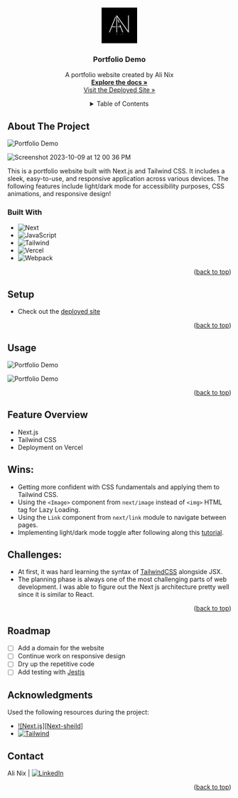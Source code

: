 <a name="readme-top"></a>

<!-- PROJECT LOGO -->
<br />
<div align="center">
  <a href="https://github.com/alinix1/portfolio-demo">
    <img src="./src/assets/logo.png" alt="Logo" width="80" height="80">
  </a>

  <!-- HEADER -->
<h3 align="center">Portfolio Demo</h3>
  <p align="center">
    A portfolio website created by Ali Nix
    <br />
    <a href="https://github.com/alinix1/portfolio-demo"><strong>Explore the docs »</strong></a>
    <br />
    <a href="https://portfolio-demo-project.vercel.app/">Visit the Deployed Site »</strong></a>
  </p>

<!-- TABLE OF CONTENTS -->
<details>
  <summary>Table of Contents</summary>
  <ol>
    <li>
      <a href="#about-the-project">About The Project</a>
      <ul>
        <li><a href="#built-with">Built With</a></li>
      </ul>
    </li>
    <li><a href="#setup">Setup</a></li>
    <li><a href="#usage">Installation</a></li>
    <li><a href="#usage">Usage</a></li>
    <li><a href="#notes">Notes</a></li>
    <li><a href="#roadmap">Roadmap</a></li>
    <li><a href="#roadmap">Acknowledgments</a></li>
    <li><a href="#contact">Contact</a></li>
  </ol>
</details>
</div>

<!-- ABOUT THE PROJECT -->

## About The Project

![Portfolio Demo](https://user-images.githubusercontent.com/28677929/273724849-80b79947-c3ab-4dde-af3f-ad8ca85d24df.png)

<img width="1214" alt="Screenshot 2023-10-09 at 12 00 36 PM" src="https://user-images.githubusercontent.com/28677929/273741363-f144b0f5-92e0-471b-8d86-90b60bee3df5.png">

This is a portfolio website built with Next.js and Tailwind CSS. It includes a sleek, easy-to-use, and responsive application across various devices. The following features include light/dark mode for accessibility purposes, CSS animations, and responsive design!

### Built With

- ![Next][Next-shield]
- ![JavaScript][JavaScript-shield]
- ![Tailwind][Tailwind-shield]
- ![Vercel][Vercel-shield]
- ![Webpack][Webpack-shield]

<p align="right">(<a href="#readme-top">back to top</a>)</p>

<!-- SETUP -->

## Setup

- Check out the [deployed site](https://portfolio-demo-project.vercel.app/)

<p align="right">(<a href="#readme-top">back to top</a>)</p>

<!-- USAGE -->

## Usage

![Portfolio Demo](https://user-images.githubusercontent.com/28677929/273738051-f0ca2e95-6e78-4fba-a20d-bcb0714f9a45.gif)

![Portfolio Demo](https://user-images.githubusercontent.com/28677929/273738649-31a9a787-6525-447b-b554-70faec7ccaaa.gif)

<p align="right">(<a href="#readme-top">back to top</a>)</p>

## Feature Overview

- Next.js
- Tailwind CSS
- Deployment on Vercel

## Wins:

- Getting more confident with CSS fundamentals and applying them to Tailwind CSS.
- Using the `<Image>` component from `next/image` instead of `<img>` HTML tag for Lazy Loading.
- Using the `Link` component from `next/link` module to navigate between pages.
- Implementing light/dark mode toggle after following along this [tutorial].

## Challenges:

- At first, it was hard learning the syntax of [TailwindCSS] alongside JSX.
- The planning phase is always one of the most challenging parts of web development. I was able to figure out the Next js architecture pretty well since it is similar to React.

<p align="right">(<a href="#readme-top">back to top</a>)</p>

<!-- ROADMAP -->

## Roadmap

- [ ] Add a domain for the website
- [ ] Continue work on responsive design
- [ ] Dry up the repetitive code
- [ ] Add testing with [Jestjs]

<!-- ACKNOWLEDGMENTS -->

## Acknowledgments

Used the following resources during the project:

- [![Next.js][Next-sheild]][Nextjs]
- [![Tailwind][Tailwind-shield]][TailwindCSS]

<!-- CONTACT -->

## Contact

Ali Nix | [![LinkedIn][linkedin-shield]][linkedin-url1]

<p align="right">(<a href="#readme-top">back to top</a>)</p>

<!-- MARKDOWN LINKS & IMAGES -->

[JavaScript-shield]: https://img.shields.io/badge/JavaScript-F7DF1E?style=for-the-badge&logo=javascript&logoColor=black
[Tailwind-shield]: https://img.shields.io/badge/Tailwind_CSS-38B2AC?style=for-the-badge&logo=tailwind-css&logoColor=white
[Webpack-shield]: https://img.shields.io/badge/webpack-%238DD6F9.svg?style=for-the-badge&logo=webpack&logoColor=black
[Next-shield]: https://img.shields.io/badge/next%20js-000000?style=for-the-badge&logo=nextdotjs&logoColor=white
[Vercel-shield]: https://img.shields.io/badge/Vercel-000000?style=for-the-badge&logo=vercel&logoColor=white
[linkedin-shield]: https://img.shields.io/badge/-LinkedIn-black.svg?style=for-the-badge&logo=linkedin&colorB=555
[linkedin-url1]: https://www.linkedin.com/in/ali-nix-38b9b9126/
[Nextjs]: https://nextjs.org/
[TailwindCSS]: https://tailwindcss.com/
[Jestjs]: https://jestjs.io/
[tutorial]: https://www.youtube.com/watch?v=1q5oOZE6o4c
